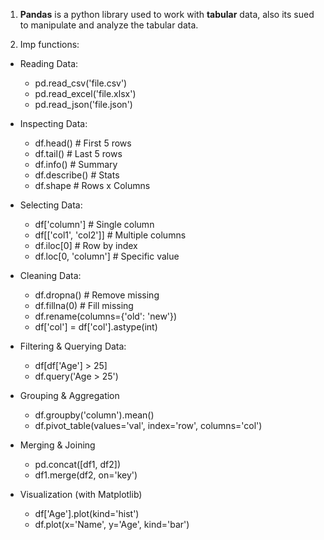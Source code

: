 1. **Pandas** is a python library used to work with **tabular** data, also its sued to manipulate and analyze the tabular data.

2. Imp functions:

- Reading Data:
   - pd.read_csv('file.csv')
   - pd.read_excel('file.xlsx')
   - pd.read_json('file.json')
 
 - Inspecting Data:
   - df.head()       # First 5 rows
   - df.tail()       # Last 5 rows
   - df.info()       # Summary
   - df.describe()   # Stats
   - df.shape        # Rows x Columns

 - Selecting  Data:
   - df['column']            # Single column
   - df[['col1', 'col2']]    # Multiple columns
   - df.iloc[0]              # Row by index
   - df.loc[0, 'column']     # Specific value
  
 - Cleaning  Data:
   - df.dropna()             # Remove missing
   - df.fillna(0)            # Fill missing
   - df.rename(columns={'old': 'new'})
   - df['col'] = df['col'].astype(int)
  
 - Filtering & Querying Data:
   - df[df['Age'] > 25]
   - df.query('Age > 25')
  
 - Grouping & Aggregation
   - df.groupby('column').mean()
   - df.pivot_table(values='val', index='row', columns='col')

 - Merging & Joining
   - pd.concat([df1, df2])
   - df1.merge(df2, on='key')

 - Visualization (with Matplotlib)
   - df['Age'].plot(kind='hist')
   - df.plot(x='Name', y='Age', kind='bar')




